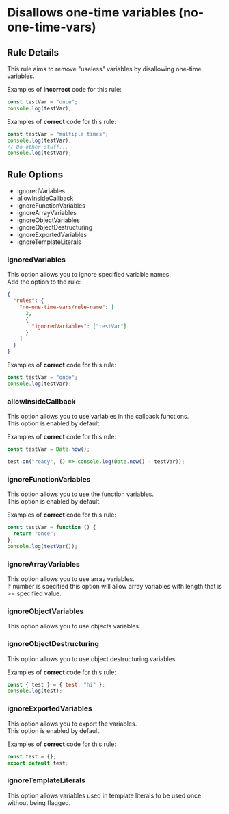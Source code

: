 # Disallows one-time variables (no-one-time-vars)

## Rule Details

This rule aims to remove "useless" variables by disallowing one-time variables.

Examples of **incorrect** code for this rule:

```js
const testVar = "once";
console.log(testVar);
```

Examples of **correct** code for this rule:

```js
const testVar = "multiple times";
console.log(testVar);
// Do other stuff...
console.log(testVar);
```

## Rule Options

- ignoredVariables
- allowInsideCallback
- ignoreFunctionVariables
- ignoreArrayVariables
- ignoreObjectVariables
- ignoreObjectDestructuring
- ignoreExportedVariables
- ignoreTemplateLiterals

### ignoredVariables

This option allows you to ignore specified variable names.\
Add the option to the rule:

```json
{
  "rules": {
    "no-one-time-vars/rule-name": [
      2,
      {
        "ignoredVariables": ["testVar"]
      }
    ]
  }
}
```

Examples of **correct** code for this rule:

```js
const testVar = "once";
console.log(testVar);
```

### allowInsideCallback

This option allows you to use variables in the callback functions.\
This option is enabled by default.

Examples of **correct** code for this rule:

```js
const testVar = Date.now();

test.on("ready", () => console.log(Date.now() - testVar));
```

### ignoreFunctionVariables

This option allows you to use the function variables.\
This option is enabled by default.

Examples of **correct** code for this rule:

```js
const testVar = function () {
  return "once";
};
console.log(testVar());
```

### ignoreArrayVariables

This option allows you to use array variables.\
If number is specified this option will allow array variables with length that is >=
specified value.

### ignoreObjectVariables

This option allows you to use objects variables.

### ignoreObjectDestructuring

This option allows you to use object destructuring variables.

Examples of **correct** code for this rule:

```js
const { test } = { test: "hi" };
console.log(test);
```

### ignoreExportedVariables

This option allows you to export the variables.\
This option is enabled by default.

Examples of **correct** code for this rule:

```js
const test = {};
export default test;
```

### ignoreTemplateLiterals

This option allows variables used in template literals to be used once without being flagged.